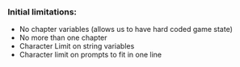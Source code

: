 ### Initial limitations:
- No chapter variables (allows us to have hard coded game state)
- No more than one chapter
- Character Limit on string variables
- Character limit on prompts to fit in one line
